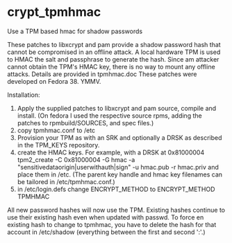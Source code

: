 # crypt_tpmhmac
Use a TPM based hmac for shadow passwords

These patches to libxcrypt and pam provide a shadow password hash
that cannot be compromised in an offline attack. A local hardware
TPM is used to HMAC the salt and passphrase to generate the hash.
Since am attacker cannot obtain the TPM's HMAC key, there is no
way to mount any offline attacks. Details are provided in tpmhmac.doc
These patches were developed on Fedora 38. YMMV.

Installation:
1. Apply the supplied patches to libxcrypt and pam source, compile and install.
   (On fedora I used the respective source rpms, adding the patches to rpmbuild/SOURCES, and spec files.)
2. copy tpmhmac.conf to /etc
3. Provision your TPM as with an SRK and optionally a DRSK as described in the TPM_KEYS repository.
4. create the HMAC keys. For example, with a DRSK at 0x81000004
      tpm2_create -C 0x81000004 -G hmac -a "sensitivedataorigin|userwithauth|sign" -u hmac.pub -r hmac.priv
   and place them in /etc.
   (The parent key handle and hmac key filenames can be tailored in /etc/tpmhmac.conf.)
5. in /etc/login.defs change ENCRYPT_METHOD to
        ENCRYPT_METHOD TPMHMAC
       
All new password hashes will now use the TPM. Existing hashes continue to use their existing hash
even when updated with passwd. To force en existing hash to change to tpmhmac, you have to delete
the hash for that account in /etc/shadow (everything between the first and second ':'.)
